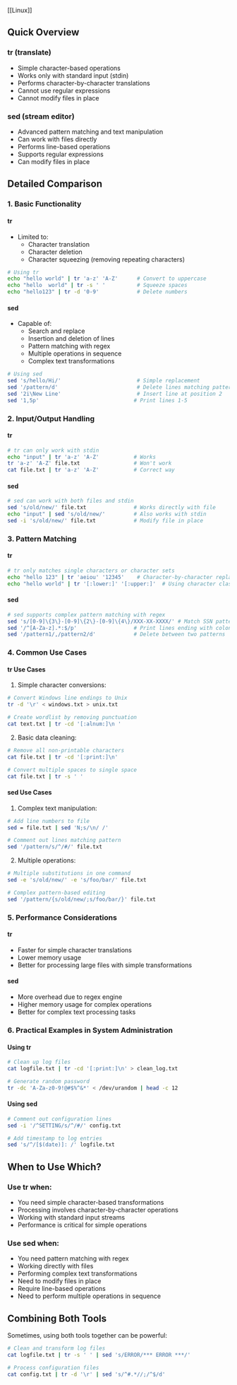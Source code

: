 
[[Linux]]
## Quick Overview

### tr (translate)
- Simple character-based operations
- Works only with standard input (stdin)
- Performs character-by-character translations
- Cannot use regular expressions
- Cannot modify files in place

### sed (stream editor)
- Advanced pattern matching and text manipulation
- Can work with files directly
- Performs line-based operations
- Supports regular expressions
- Can modify files in place

## Detailed Comparison

### 1. Basic Functionality

#### tr
- Limited to:
  - Character translation
  - Character deletion
  - Character squeezing (removing repeating characters)

```bash
# Using tr
echo "hello world" | tr 'a-z' 'A-Z'      # Convert to uppercase
echo "hello  world" | tr -s ' '          # Squeeze spaces
echo "hello123" | tr -d '0-9'            # Delete numbers
```

#### sed
- Capable of:
  - Search and replace
  - Insertion and deletion of lines
  - Pattern matching with regex
  - Multiple operations in sequence
  - Complex text transformations

```bash
# Using sed
sed 's/hello/Hi/'                        # Simple replacement
sed '/pattern/d'                         # Delete lines matching pattern
sed '2i\New Line'                        # Insert line at position 2
sed '1,5p'                              # Print lines 1-5
```

### 2. Input/Output Handling

#### tr
```bash
# tr can only work with stdin
echo "input" | tr 'a-z' 'A-Z'           # Works
tr 'a-z' 'A-Z' file.txt                 # Won't work
cat file.txt | tr 'a-z' 'A-Z'           # Correct way
```

#### sed
```bash
# sed can work with both files and stdin
sed 's/old/new/' file.txt               # Works directly with file
echo "input" | sed 's/old/new/'         # Also works with stdin
sed -i 's/old/new/' file.txt            # Modify file in place
```

### 3. Pattern Matching

#### tr
```bash
# tr only matches single characters or character sets
echo "hello 123" | tr 'aeiou' '12345'    # Character-by-character replacement
echo "hello world" | tr '[:lower:]' '[:upper:]'  # Using character classes
```

#### sed
```bash
# sed supports complex pattern matching with regex
sed 's/[0-9]\{3\}-[0-9]\{2\}-[0-9]\{4\}/XXX-XX-XXXX/' # Match SSN pattern
sed '/^[A-Za-z].*:$/p'                  # Print lines ending with colon
sed '/pattern1/,/pattern2/d'            # Delete between two patterns
```

### 4. Common Use Cases

#### tr Use Cases
1. Simple character conversions:
```bash
# Convert Windows line endings to Unix
tr -d '\r' < windows.txt > unix.txt

# Create wordlist by removing punctuation
cat text.txt | tr -cd '[:alnum:]\n '
```

2. Basic data cleaning:
```bash
# Remove all non-printable characters
cat file.txt | tr -cd '[:print:]\n'

# Convert multiple spaces to single space
cat file.txt | tr -s ' '
```

#### sed Use Cases
1. Complex text manipulation:
```bash
# Add line numbers to file
sed = file.txt | sed 'N;s/\n/ /'

# Comment out lines matching pattern
sed '/pattern/s/^/#/' file.txt
```

2. Multiple operations:
```bash
# Multiple substitutions in one command
sed -e 's/old/new/' -e 's/foo/bar/' file.txt

# Complex pattern-based editing
sed '/pattern/{s/old/new/;s/foo/bar/}' file.txt
```

### 5. Performance Considerations

#### tr
- Faster for simple character translations
- Lower memory usage
- Better for processing large files with simple transformations

#### sed
- More overhead due to regex engine
- Higher memory usage for complex operations
- Better for complex text processing tasks

### 6. Practical Examples in System Administration

#### Using tr
```bash
# Clean up log files
cat logfile.txt | tr -cd '[:print:]\n' > clean_log.txt

# Generate random password
tr -dc 'A-Za-z0-9!@#$%^&*' < /dev/urandom | head -c 12
```

#### Using sed
```bash
# Comment out configuration lines
sed -i '/^SETTING/s/^/#/' config.txt

# Add timestamp to log entries
sed 's/^/[$(date)]: /' logfile.txt
```

## When to Use Which?

### Use tr when:
- You need simple character-based transformations
- Processing involves character-by-character operations
- Working with standard input streams
- Performance is critical for simple operations

### Use sed when:
- You need pattern matching with regex
- Working directly with files
- Performing complex text transformations
- Need to modify files in place
- Require line-based operations
- Need to perform multiple operations in sequence

## Combining Both Tools

Sometimes, using both tools together can be powerful:

```bash
# Clean and transform log files
cat logfile.txt | tr -s ' ' | sed 's/ERROR/*** ERROR ***/'

# Process configuration files
cat config.txt | tr -d '\r' | sed 's/^#.*//;/^$/d'
```